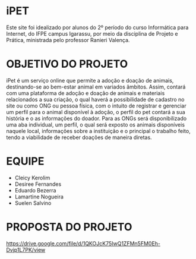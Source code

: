 # iPET

Este site foi idealizado por alunos do 2º período do curso Informática para Internet, do IFPE campus Igarassu, por meio da disciplina de Projeto e Prática, ministrada pelo professor Ranieri Valença.

# OBJETIVO DO PROJETO

iPet é um serviço online que permite a adoção e doação de animais, destinando-se ao bem-estar animal em variados âmbitos. Assim, contará com uma plataforma de adoção e doação de animais e materiais relacionados a sua criação, o qual haverá a possibilidade de cadastro no site ou como ONG ou pessoa física, com o intuito de registrar e gerenciar um perfil para o animal disponível à adoção, o perfil do pet contará a sua história e o as informações do doador. Para as ONGs será disponibilizado uma aba individual, um perfil, o qual será exposto os animais disponíveis naquele local, informações sobre a instituição e o principal o trabalho feito, tendo a viabilidade de receber doações de maneira diretas.

# EQUIPE

* Cleicy Kerolim
* Desiree Fernandes
* Eduardo Bezerra
* Lamartine Nogueira 
* Suelen Salvino

# PROPOSTA DO PROJETO

https://drive.google.com/file/d/1QKOJcK75IwQ1ZFMn5FM0Eh-Dvjp1L7PK/view
